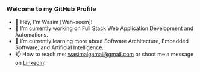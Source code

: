 ### Welcome to my GitHub Profile

- 👋 Hey, I'm Wasim [Wah-seem]!
- 🔭 I’m currently working on Full Stack Web Application Development and Automations.
- 🌱 I’m currently learning more about Software Architecture, Embedded Software, and Artificial Intelligence.
- 📫 How to reach me: wasimalgamal@gmail.com or shoot me a message on [LinkedIn](https://www.linkedin.com/in/wasim-algamal/)!

<!--
**walgamal/walgamal** is a ✨ _special_ ✨ repository because its `README.md` (this file) appears on your GitHub profile.

Here are some ideas to get you started:

- 🔭 I’m currently working on ...
- 🌱 I’m currently learning ...
- 👯 I’m looking to collaborate on ...
- 🤔 I’m looking for help with ...
- 💬 Ask me about ...
- 📫 How to reach me: ...
- 😄 Pronouns: ...
- ⚡ Fun fact: ...
-->
